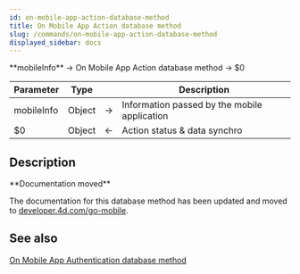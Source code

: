 ```yaml
---
id: on-mobile-app-action-database-method
title: On Mobile App Action database method
slug: /commands/on-mobile-app-action-database-method
displayed_sidebar: docs
---
```


<!--REF #_command_.On Mobile App Action database method.Syntax-->**mobileInfo** -> On Mobile App Action database method -> $0<!-- END REF-->
<!--REF #_command_.On Mobile App Action database method.Params-->
| Parameter | Type |  | Description |
| --- | --- | --- | --- |
| mobileInfo | Object | &#8594;  | Information passed by the mobile application |
| $0 | Object | &#8592; | Action status & data synchro |

<!-- END REF-->

## Description 

<!--REF #_command_.On Mobile App Action database method.Summary-->**Documentation moved**

The documentation for this database method has been updated and moved to [developer.<!-- END REF-->4d.com/go-mobile](https://developer.4d.com/go-mobile/docs/4d/on-mobile-app-action).

## See also 

[On Mobile App Authentication database method](on-mobile-app-authentication-database-method.md)  